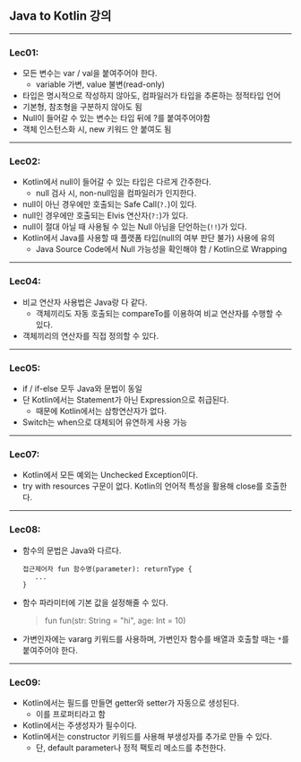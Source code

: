 ## Java to Kotlin 강의

---
### Lec01:
- 모든 변수는 var / val을 붙여주어야 한다.
  - variable 가변, value 불변(read-only)
- 타입은 명시적으로 작성하지 않아도, 컴파일러가 타입을 추론하는 정적타입 언어 
- 기본형, 참조형을 구분하지 않아도 됨
- Null이 들어갈 수 있는 변수는 타입 뒤에 ?를 붙여주어야함
- 객체 인스턴스화 시, new 키워드 안 붙여도 됨
---
### Lec02:
- Kotlin에서 null이 들어갈 수 있는 타입은 다르게 간주한다.
  - null 검사 시, non-null임을 컴파일러가 인지한다.
- null이 아닌 경우에만 호출되는 Safe Call(`?.`)이 있다.
- null인 경우에만 호출되는 Elvis 연산자(`?:`)가 있다.
- null이 절대 아닐 때 사용될 수 있는 Null 아님을 단언하는(`!!`)가 있다.
- Kotlin에서 Java를 사용할 때 플랫폼 타입(null의 여부 판단 불가) 사용에 유의
  - Java Source Code에서 Null 가능성을 확인해야 함 / Kotlin으로 Wrapping
---
### Lec04:
- 비교 연산자 사용법은 Java랑 다 같다.
  - 객체끼리도 자동 호출되는 compareTo를 이용하여 비교 연산자를 수행할 수 있다.
- 객체끼리의 연산자를 직접 정의할 수 있다.
---
### Lec05:
- if / if-else 모두 Java와 문법이 동일
- 단 Kotlin에서는 Statement가 아닌 Expression으로 취급된다.
  - 때문에 Kotlin에서는 삼항연산자가 없다.
- Switch는 when으로 대체되어 유연하게 사용 가능
---
### Lec07:
- Kotlin에서 모든 예외는 Unchecked Exception이다.
- try with resources 구문이 없다. Kotlin의 언어적 특성을 활용해 close를 호출한다.
---
### Lec08:
- 함수의 문법은 Java와 다르다.
  ```
  접근제어자 fun 함수명(parameter): returnType {
     ...
  }
  ```
- 함수 파라미터에 기본 값을 설정해줄 수 있다.
  > fun fun(str: String = "hi", age: Int = 10)
- 가변인자에는 vararg 키워드를 사용하며, 가변인자 함수를 배열과 호출할 때는 `*`를 붙여주어야 한다.
---
### Lec09:
- Kotlin에서는 필드를 만들면 getter와 setter가 자동으로 생성된다.
  - 이를 프로퍼티라고 함
- Kotlin에서는 주생성자가 필수이다.
- Kotlin에서는 constructor 키워드를 사용해 부생성자를 추가로 만들 수 있다.
  - 단, default parameter나 정적 팩토리 메소드를 추천한다.